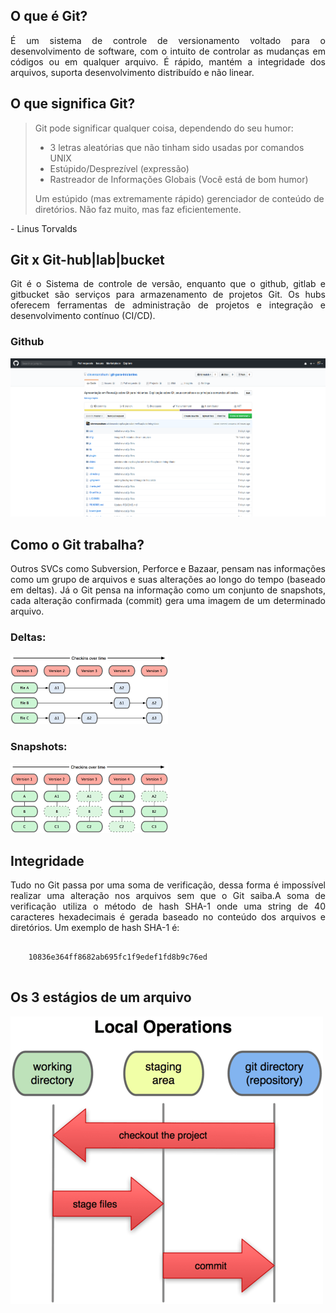 <div>

  <h2>O que é Git?</h2>
  <p align="justify">É um sistema de controle de versionamento voltado para o desenvolvimento de software, com o intuito de controlar as mudanças em códigos ou em qualquer arquivo. É rápido, mantém a integridade dos arquivos, suporta desenvolvimento distribuído e não linear.</p>


  <h2>O que significa Git?</h2>
  <p align="justify"><blockquote cite="https://github.com/git/git/blob/e83c5163316f89bfbde7d9ab23ca2e25604af290/README">
  Git pode significar qualquer coisa, dependendo do seu humor:
  <ul>
    <li>3 letras aleatórias que não tinham sido usadas por comandos UNIX</li>
    <li>Estúpido/Desprezível (expressão)</li>
    <li>Rastreador de Informações Globais (Você está de bom humor)</li>
  </ul>
  Um estúpido (mas extremamente rápido) gerenciador de conteúdo de diretórios. Não faz muito, mas faz eficientemente.
  </blockquote>- Linus Torvalds</p>


  <h2>Git x Git-hub|lab|bucket</h2>
  <p align="justify">Git é o Sistema de controle de versão, enquanto que o github, gitlab e gitbucket são serviços para armazenamento de projetos Git. Os hubs oferecem ferramentas de administração de projetos e integração e desenvolvimento contínuo (CI/CD).</p>


  <h3 align="left">Github</h3>
  <img src="img/whatis/github.png" style="background:none; border:none; box-shadow:none;" />


  <h2>Como o Git trabalha?</h2>
  <p align="justify">Outros SVCs como Subversion, Perforce e Bazaar, pensam nas informações como um grupo de arquivos e suas alterações ao longo do tempo (baseado em deltas). Já o Git pensa na informação como um conjunto de snapshots, cada alteração confirmada (commit) gera uma imagem de um determinado arquivo.</p>


  <h3 align="left">Deltas:</h3>
  <img src="img/whatis/delta.png" style="background:none; border:none; box-shadow:none;" height="50%" width="50%"/>
  <h3 align="left">Snapshots:</h3>
  <img src="img/whatis/snapshot.png" style="background:none; border:none; box-shadow:none;" height="50%" width="50%"/>


  <h2>Integridade</h2>
  <p align="justify">Tudo no Git passa por uma soma de verificação, dessa forma é impossível realizar uma alteração nos arquivos sem que o Git saiba.A soma de verificação utiliza o método de hash SHA-1 onde uma string de 40 caracteres hexadecimais é gerada baseado no conteúdo dos arquivos e diretórios. Um exemplo de hash SHA-1 é:</p>
  <pre><code data-trim align="center">
    10836e364ff8682ab695fc1f9edef1fd8b9c76ed
	</code></pre>


  <h2>Os 3 estágios de um arquivo</h2>
  <img src="img/whatis/file-stages.png" style="background:none; border:none; box-shadow:none;" />

</div>